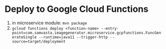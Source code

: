 # Deploy to Google Cloud Functions

1. in microservice module: `mvn package`
2. `gcloud functions deploy <function-name> --entry-point=com.samvasta.imagegenerator.microservice.gcpfunctions.FuncGenerateSingle --runtime=java11 --trigger-http --source=target/deployment`
